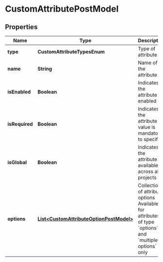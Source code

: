 

# CustomAttributePostModel


## Properties

| Name | Type | Description | Notes |
|------------ | ------------- | ------------- | -------------|
|**type** | **CustomAttributeTypesEnum** | Type of attribute |  |
|**name** | **String** | Name of the attribute |  |
|**isEnabled** | **Boolean** | Indicates if the attribute is enabled |  |
|**isRequired** | **Boolean** | Indicates if the attribute value is mandatory to specify |  |
|**isGlobal** | **Boolean** | Indicates if the attribute is available across all projects |  |
|**options** | [**List&lt;CustomAttributeOptionPostModel&gt;**](CustomAttributeOptionPostModel.md) | Collection of attribute options      Available for attributes of type &#x60;options&#x60; and &#x60;multiple options&#x60; only |  [optional] |



